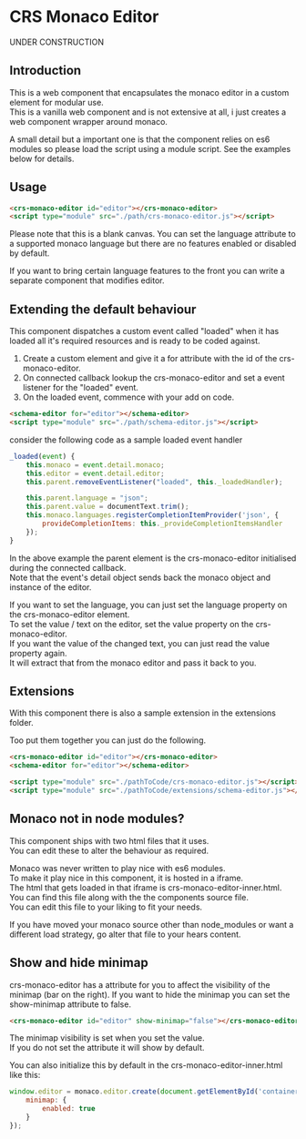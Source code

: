 # CRS Monaco Editor

UNDER CONSTRUCTION

## Introduction
This is a web component that encapsulates the monaco editor in a custom element for modular use.  
This is a vanilla web component and is not extensive at all, i just creates a web component wrapper around monaco.

A small detail but a important one is that the component relies on es6 modules so please load the script using a module script.
See the examples below for details.

## Usage

```html
<crs-monaco-editor id="editor"></crs-monaco-editor>
<script type="module" src="./path/crs-monaco-editor.js"></script>
```

Please note that this is a blank canvas.
You can set the language attribute to a supported monaco language but there are no features enabled or disabled by default.

If you want to bring certain language features to the front you can write a separate component that modifies editor.

## Extending the default behaviour

This component dispatches a custom event called "loaded" when it has loaded all it's required resources and is ready to be coded against.

1. Create a custom element and give it a for attribute with the id of the crs-monaco-editor.
1. On connected callback lookup the crs-monaco-editor and set a event listener for the "loaded" event.
1. On the loaded event, commence with your add on code.

```html
<schema-editor for="editor"></schema-editor>
<script type="module" src="./path/schema-editor.js"></script>
``` 

consider the following code as a sample loaded event handler

```js
_loaded(event) {
    this.monaco = event.detail.monaco;
    this.editor = event.detail.editor;
    this.parent.removeEventListener("loaded", this._loadedHandler);

    this.parent.language = "json";
    this.parent.value = documentText.trim();
    this.monaco.languages.registerCompletionItemProvider('json', {
        provideCompletionItems: this._provideCompletionItemsHandler
    });
}
```

In the above example the parent element is the crs-monaco-editor initialised during the connected callback.  
Note that the event's detail object sends back the monaco object and instance of the editor.

If you want to set the language, you can just set the language property on the crs-monaco-editor element.  
To set the value / text on the editor, set the value property on the crs-monaco-editor.  
If you want the value of the changed text, you can just read the value property again.   
It will extract that from the monaco editor and pass it back to you.  

## Extensions
With this component there is also a sample extension in the extensions folder.

Too put them together you can just do the following.

```html
<crs-monaco-editor id="editor"></crs-monaco-editor>
<schema-editor for="editor"></schema-editor>

<script type="module" src="./pathToCode/crs-monaco-editor.js"></script>
<script type="module" src="./pathToCode/extensions/schema-editor.js"></script>
```

## Monaco not in node modules?
This component ships with two html files that it uses.  
You can edit these to alter the behaviour as required.

Monaco was never written to play nice with es6 modules.  
To make it play nice in this component, it is hosted in a iframe.  
The html that gets loaded in that iframe is crs-monaco-editor-inner.html.  
You can find this file along with the the components source file.    
You can edit this file to your liking to fit your needs. 

If you have moved your monaco source other than node_modules or want a different load strategy, go alter that file to your hears content.

## Show and hide minimap
crs-monaco-editor has a attribute for you to affect the visibility of the minimap (bar on the right).
If you want to hide the minimap you can set the show-minimap attribute to false. 

```html
<crs-monaco-editor id="editor" show-minimap="false"></crs-monaco-editor>
```

The minimap visibility is set when you set the value.  
If you do not set the attribute it will show by default.

You can also initialize this by default in the crs-monaco-editor-inner.html like this:

```js
window.editor = monaco.editor.create(document.getElementById('container'), {
    minimap: {
        enabled: true
    }
});
```

